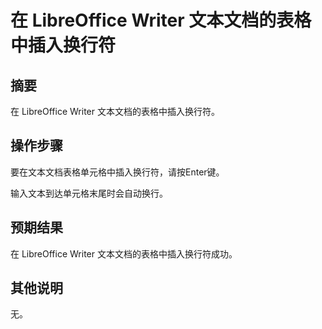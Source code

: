 # 在 LibreOffice Writer 文本文档的表格中插入换行符

## 摘要

在 LibreOffice Writer 文本文档的表格中插入换行符。

## 操作步骤

要在文本文档表格单元格中插入换行符，请按Enter键。

输入文本到达单元格末尾时会自动换行。

## 预期结果

在 LibreOffice Writer 文本文档的表格中插入换行符成功。

## 其他说明

无。

